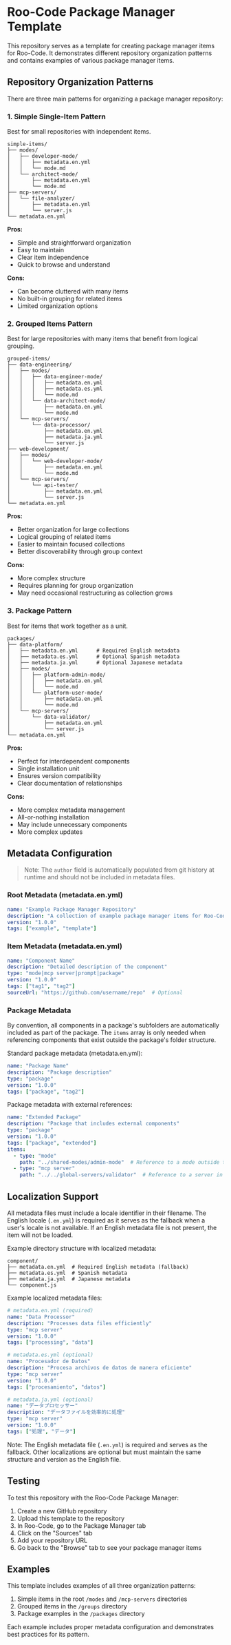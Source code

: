 # Roo-Code Package Manager Template

This repository serves as a template for creating package manager items for Roo-Code. It demonstrates different repository organization patterns and contains examples of various package manager items.

## Repository Organization Patterns

There are three main patterns for organizing a package manager repository:

### 1. Simple Single-Item Pattern
Best for small repositories with independent items.

```
simple-items/
├── modes/
│   ├── developer-mode/
│   │   ├── metadata.en.yml
│   │   └── mode.md
│   └── architect-mode/
│       ├── metadata.en.yml
│       └── mode.md
├── mcp-servers/
│   └── file-analyzer/
│       ├── metadata.en.yml
│       └── server.js
└── metadata.en.yml
```

**Pros:**
- Simple and straightforward organization
- Easy to maintain
- Clear item independence
- Quick to browse and understand

**Cons:**
- Can become cluttered with many items
- No built-in grouping for related items
- Limited organization options

### 2. Grouped Items Pattern
Best for large repositories with many items that benefit from logical grouping.

```
grouped-items/
├── data-engineering/
│   ├── modes/
│   │   ├── data-engineer-mode/
│   │   │   ├── metadata.en.yml
│   │   │   ├── metadata.es.yml
│   │   │   └── mode.md
│   │   └── data-architect-mode/
│   │       ├── metadata.en.yml
│   │       └── mode.md
│   └── mcp-servers/
│       └── data-processor/
│           ├── metadata.en.yml
│           ├── metadata.ja.yml
│           └── server.js
├── web-development/
│   ├── modes/
│   │   └── web-developer-mode/
│   │       ├── metadata.en.yml
│   │       └── mode.md
│   └── mcp-servers/
│       └── api-tester/
│           ├── metadata.en.yml
│           └── server.js
└── metadata.en.yml
```

**Pros:**
- Better organization for large collections
- Logical grouping of related items
- Easier to maintain focused collections
- Better discoverability through group context

**Cons:**
- More complex structure
- Requires planning for group organization
- May need occasional restructuring as collection grows

### 3. Package Pattern
Best for items that work together as a unit.

```
packages/
├── data-platform/
│   ├── metadata.en.yml      # Required English metadata
│   ├── metadata.es.yml      # Optional Spanish metadata
│   ├── metadata.ja.yml      # Optional Japanese metadata
│   ├── modes/
│   │   ├── platform-admin-mode/
│   │   │   ├── metadata.en.yml
│   │   │   └── mode.md
│   │   └── platform-user-mode/
│   │       ├── metadata.en.yml
│   │       └── mode.md
│   └── mcp-servers/
│       └── data-validator/
│           ├── metadata.en.yml
│           └── server.js
└── metadata.en.yml
```

**Pros:**
- Perfect for interdependent components
- Single installation unit
- Ensures version compatibility
- Clear documentation of relationships

**Cons:**
- More complex metadata management
- All-or-nothing installation
- May include unnecessary components
- More complex updates

## Metadata Configuration

> Note: The `author` field is automatically populated from git history at runtime and should not be included in metadata files.

### Root Metadata (metadata.en.yml)
```yaml
name: "Example Package Manager Repository"
description: "A collection of example package manager items for Roo-Code"
version: "1.0.0"
tags: ["example", "template"]
```

### Item Metadata (metadata.en.yml)
```yaml
name: "Component Name"
description: "Detailed description of the component"
type: "mode|mcp server|prompt|package"
version: "1.0.0"
tags: ["tag1", "tag2"]
sourceUrl: "https://github.com/username/repo"  # Optional
```

### Package Metadata
By convention, all components in a package's subfolders are automatically included as part of the package. The `items` array is only needed when referencing components that exist outside the package's folder structure.

Standard package metadata (metadata.en.yml):
```yaml
name: "Package Name"
description: "Package description"
type: "package"
version: "1.0.0"
tags: ["package", "tag2"]
```

Package metadata with external references:
```yaml
name: "Extended Package"
description: "Package that includes external components"
type: "package"
version: "1.0.0"
tags: ["package", "extended"]
items:
  - type: "mode"
    path: "../shared-modes/admin-mode"  # Reference to a mode outside the package
  - type: "mcp server"
    path: "../../global-servers/validator"  # Reference to a server in parent directory
```

## Localization Support

All metadata files must include a locale identifier in their filename. The English locale (`.en.yml`) is required as it serves as the fallback when a user's locale is not available. If an English metadata file is not present, the item will not be loaded.

Example directory structure with localized metadata:
```
component/
├── metadata.en.yml  # Required English metadata (fallback)
├── metadata.es.yml  # Spanish metadata
├── metadata.ja.yml  # Japanese metadata
└── component.js
```

Example localized metadata files:
```yaml
# metadata.en.yml (required)
name: "Data Processor"
description: "Processes data files efficiently"
type: "mcp server"
version: "1.0.0"
tags: ["processing", "data"]

# metadata.es.yml (optional)
name: "Procesador de Datos"
description: "Procesa archivos de datos de manera eficiente"
type: "mcp server"
version: "1.0.0"
tags: ["procesamiento", "datos"]

# metadata.ja.yml (optional)
name: "データプロセッサー"
description: "データファイルを効率的に処理"
type: "mcp server"
version: "1.0.0"
tags: ["処理", "データ"]
```

Note: The English metadata file (`.en.yml`) is required and serves as the fallback. Other localizations are optional but must maintain the same structure and version as the English file.

## Testing

To test this repository with the Roo-Code Package Manager:

1. Create a new GitHub repository
2. Upload this template to the repository
3. In Roo-Code, go to the Package Manager tab
4. Click on the "Sources" tab
5. Add your repository URL
6. Go back to the "Browse" tab to see your package manager items

## Examples

This template includes examples of all three organization patterns:

1. Simple items in the root `/modes` and `/mcp-servers` directories
2. Grouped items in the `/groups` directory
3. Package examples in the `/packages` directory

Each example includes proper metadata configuration and demonstrates best practices for its pattern.